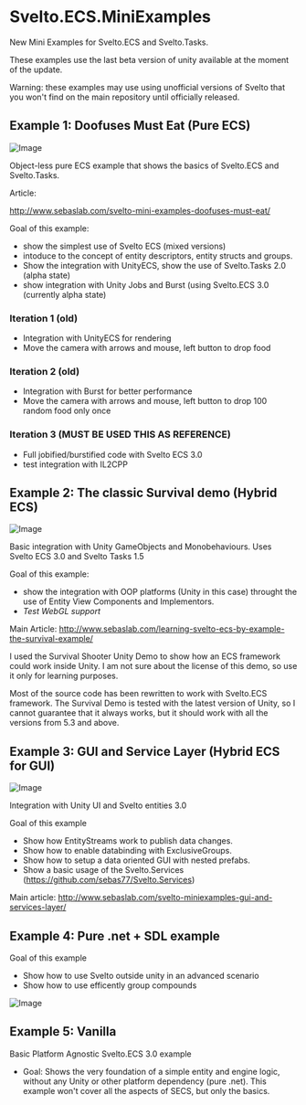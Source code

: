 # Svelto.ECS.MiniExamples

New Mini Examples for Svelto.ECS and Svelto.Tasks.

These examples use the last beta version of unity available at the moment of the update.

Warning: these examples may use using unofficial versions of Svelto that you won't find on the main repository until officially released.

## Example 1: Doofuses Must Eat (Pure ECS)

![Image](https://github.com/sebas77/GithubWikiImages/blob/master/Example1-Doofuses.gif)

Object-less pure ECS example that shows the basics of Svelto.ECS and Svelto.Tasks.

Article:

http://www.sebaslab.com/svelto-mini-examples-doofuses-must-eat/

Goal of this example: 
* show the simplest use of Svelto ECS (mixed versions) 
* intoduce to the concept of entity descriptors, entity structs and groups. 
* Show the integration with UnityECS, show the use of Svelto.Tasks 2.0 (alpha state) 
* show integration with Unity Jobs and Burst (using Svelto.ECS 3.0 (currently alpha state)
 
 ### **Iteration 1 (old)**
   * Integration with UnityECS for rendering
   * Move the camera with arrows and mouse, left button to drop food
 ###  **Iteration 2 (old)**
   * Integration with Burst for better performance
   * Move the camera with arrows and mouse, left button to drop 100 random food only once
 ###  **Iteration 3 (MUST BE USED THIS AS REFERENCE)**
   * Full jobified/burstified code with Svelto ECS 3.0
   * test integration with IL2CPP
  
## Example 2: The classic Survival demo (Hybrid ECS)

![Image](https://github.com/sebas77/GithubWikiImages/blob/master/gif_animation_002.gif)

Basic integration with Unity GameObjects and Monobehaviours. Uses Svelto ECS 3.0 and Svelto Tasks 1.5

Goal of this example: 

* show the integration with OOP platforms (Unity in this case) throught the use of Entity View Components and Implementors.
* *Test WebGL support*

Main Article: http://www.sebaslab.com/learning-svelto-ecs-by-example-the-survival-example/

I used the Survival Shooter Unity Demo to show how an ECS framework could work inside Unity. I am not sure about the license of this demo, so use it only for learning purposes.

Most of the source code has been rewritten to work with Svelto.ECS framework. The Survival Demo is tested with the latest version of Unity, so I cannot guarantee that it always works, but it should work with all the versions from 5.3 and above.

## Example 3: GUI and Service Layer (Hybrid ECS for GUI)

![Image](https://i2.wp.com/www.sebaslab.com/wp-content/uploads/2019/07/image-2.png?w=701)

Integration with Unity UI and Svelto entities 3.0

Goal of this example

* Show how EntityStreams work to publish data changes. 
* Show how to enable databinding with ExclusiveGroups. 
* Show how to setup a data oriented GUI with nested prefabs. 
* Show a basic usage of the Svelto.Services (https://github.com/sebas77/Svelto.Services)

Main article: http://www.sebaslab.com/svelto-miniexamples-gui-and-services-layer/

## Example 4: Pure .net + SDL example

Goal of this example

* Show how to use Svelto outside unity in an advanced scenario
* Show how to use efficently group compounds

![Image](https://twitter.com/i/status/1341714736023564288)

## Example 5: Vanilla

Basic Platform Agnostic Svelto.ECS 3.0 example

* Goal: Shows the very foundation of a simple entity and engine logic, without any Unity or other platform dependency (pure .net). This example won't cover all the aspects of SECS, but only the basics.
